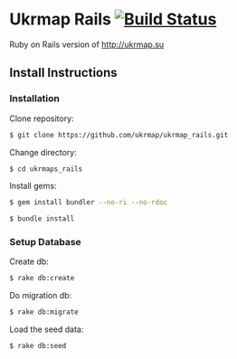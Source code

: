 # Ukrmap Rails [![Build Status](https://travis-ci.org/ukrmap/ukrmap_rails.svg?branch=master)](https://travis-ci.org/ukrmap/ukrmap_rails)
  Ruby on Rails version of http://ukrmap.su

## Install Instructions

### Installation

Clone repository:

```sh
$ git clone https://github.com/ukrmap/ukrmap_rails.git
```

Change directory:

```sh
$ cd ukrmaps_rails
```

Install gems:

```sh
$ gem install bundler --no-ri --no-rdoc
```
```sh
$ bundle install
```

### Setup Database

Create db:

```sh
$ rake db:create
```

Do migration db:

```sh
$ rake db:migrate
```

Load the seed data:

```sh
$ rake db:seed
```
